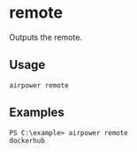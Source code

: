 # remote

Outputs the remote.

## Usage

	airpower remote

## Examples

```
PS C:\example> airpower remote
dockerhub
```
